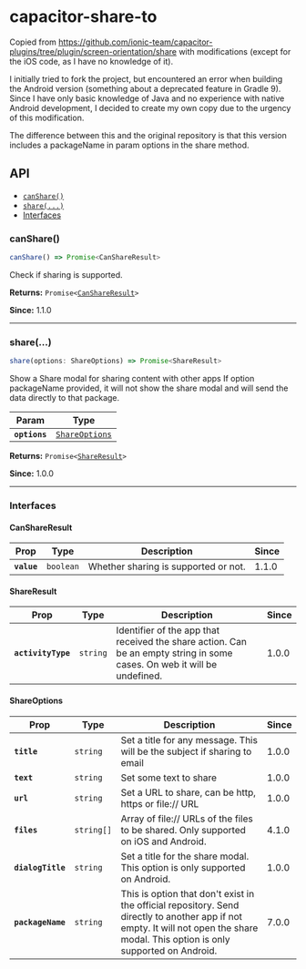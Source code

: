 # capacitor-share-to

Copied from https://github.com/ionic-team/capacitor-plugins/tree/plugin/screen-orientation/share with modifications (except for the iOS code, as I have no knowledge of it).


I initially tried to fork the project, but encountered an error when building the Android version (something about a deprecated feature in Gradle 9). Since I have only basic knowledge of Java and no experience with native Android development, I decided to create my own copy due to the urgency of this modification.

The difference between this and the original repository is that this version includes a packageName in param options in the share method.


## API

<docgen-index>

* [`canShare()`](#canshare)
* [`share(...)`](#share)
* [Interfaces](#interfaces)

</docgen-index>

<docgen-api>
<!--Update the source file JSDoc comments and rerun docgen to update the docs below-->

### canShare()

```typescript
canShare() => Promise<CanShareResult>
```

Check if sharing is supported.

**Returns:** <code>Promise&lt;<a href="#canshareresult">CanShareResult</a>&gt;</code>

**Since:** 1.1.0

--------------------


### share(...)

```typescript
share(options: ShareOptions) => Promise<ShareResult>
```

Show a Share modal for sharing content with other apps
If option packageName provided, it will not show the share modal and will send the data directly to that package.

| Param         | Type                                                  |
| ------------- | ----------------------------------------------------- |
| **`options`** | <code><a href="#shareoptions">ShareOptions</a></code> |

**Returns:** <code>Promise&lt;<a href="#shareresult">ShareResult</a>&gt;</code>

**Since:** 1.0.0

--------------------


### Interfaces


#### CanShareResult

| Prop        | Type                 | Description                          | Since |
| ----------- | -------------------- | ------------------------------------ | ----- |
| **`value`** | <code>boolean</code> | Whether sharing is supported or not. | 1.1.0 |


#### ShareResult

| Prop               | Type                | Description                                                                                                              | Since |
| ------------------ | ------------------- | ------------------------------------------------------------------------------------------------------------------------ | ----- |
| **`activityType`** | <code>string</code> | Identifier of the app that received the share action. Can be an empty string in some cases. On web it will be undefined. | 1.0.0 |


#### ShareOptions

| Prop              | Type                  | Description                                                                                                                                                                        | Since |
| ----------------- | --------------------- | ---------------------------------------------------------------------------------------------------------------------------------------------------------------------------------- | ----- |
| **`title`**       | <code>string</code>   | Set a title for any message. This will be the subject if sharing to email                                                                                                          | 1.0.0 |
| **`text`**        | <code>string</code>   | Set some text to share                                                                                                                                                             | 1.0.0 |
| **`url`**         | <code>string</code>   | Set a URL to share, can be http, https or file:// URL                                                                                                                              | 1.0.0 |
| **`files`**       | <code>string[]</code> | Array of file:// URLs of the files to be shared. Only supported on iOS and Android.                                                                                                | 4.1.0 |
| **`dialogTitle`** | <code>string</code>   | Set a title for the share modal. This option is only supported on Android.                                                                                                         | 1.0.0 |
| **`packageName`** | <code>string</code>   | This is option that don't exist in the official repository. Send directly to another app if not empty. It will not open the share modal. This option is only supported on Android. | 7.0.0 |

</docgen-api>
